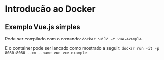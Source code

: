 # Introducão ao Docker

## Exemplo Vue.js simples

Pode ser compilado com o comando: `docker build -t vue-example .`

E o container pode ser lancado como mostrado a seguir: `docker run -it -p 8080:8080 --rm --name vue vue-example`